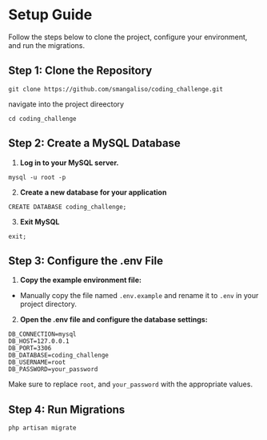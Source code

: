 <h1>Setup Guide</h1>
<p>Follow the steps below to clone the project, configure your environment, and run the migrations.</p>
<h2>Step 1: Clone the Repository</h2>


```
git clone https://github.com/smangaliso/coding_challenge.git 
```

navigate into the project direectory
```
cd coding_challenge
```

<h2>Step 2: Create a MySQL Database</h2>

1. **Log in to your MySQL server.**

```
mysql -u root -p
```

2. **Create a new database for your application**

```
CREATE DATABASE coding_challenge;
```

3. **Exit MySQL**

```
exit;
```

<h2>Step 3: Configure the .env File</h2>

1. **Copy the example environment file:**

- Manually copy the file named `.env.example` and rename it to `.env` in your project directory.

2. **Open the .env file and configure the database settings:**

```
DB_CONNECTION=mysql
DB_HOST=127.0.0.1
DB_PORT=3306
DB_DATABASE=coding_challenge
DB_USERNAME=root
DB_PASSWORD=your_password
```
Make sure to replace `root`, and `your_password` with the appropriate values.

<h2>Step 4: Run Migrations</h2>

```
php artisan migrate
```
